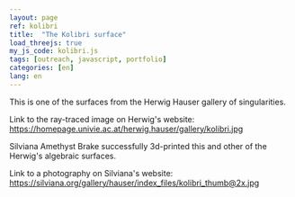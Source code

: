 ```yaml
---
layout: page
ref: kolibri
title:  "The Kolibri surface"
load_threejs: true
my_js_code: kolibri.js
tags: [outreach, javascript, portfolio]
categories: [en]
lang: en
---
```


This is one of the surfaces from the Herwig Hauser gallery of singularities.

Link to the ray-traced image on Herwig's website: <https://homepage.univie.ac.at/herwig.hauser/gallery/kolibri.jpg>

Silviana Amethyst Brake successfully 3d-printed this and other of the Herwig's algebraic surfaces.

Link to a photography on Silviana's website: <https://silviana.org/gallery/hauser/index_files/kolibri_thumb@2x.jpg>
